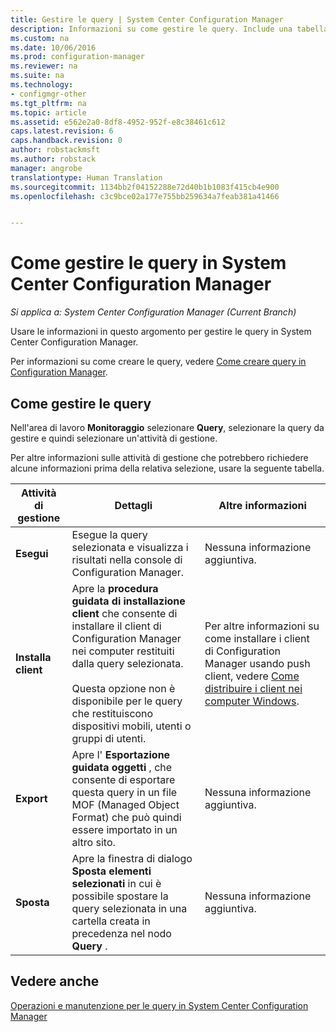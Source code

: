 ```yaml
---
title: Gestire le query | System Center Configuration Manager
description: Informazioni su come gestire le query. Include una tabella di riferimento dettagliata.
ms.custom: na
ms.date: 10/06/2016
ms.prod: configuration-manager
ms.reviewer: na
ms.suite: na
ms.technology:
- configmgr-other
ms.tgt_pltfrm: na
ms.topic: article
ms.assetid: e562e2a0-8df8-4952-952f-e8c38461c612
caps.latest.revision: 6
caps.handback.revision: 0
author: robstackmsft
ms.author: robstack
manager: angrobe
translationtype: Human Translation
ms.sourcegitcommit: 1134bb2f04152288e72d40b1b1083f415cb4e900
ms.openlocfilehash: c3c9bce02a177e755bb259634a7feab381a41466


---
```

# <a name="how-to-manage-queries-in-system-center-configuration-manager"></a>Come gestire le query in System Center Configuration Manager

*Si applica a: System Center Configuration Manager (Current Branch)*

Usare le informazioni in questo argomento per gestire le query in System Center Configuration Manager.  

 Per informazioni su come creare le query, vedere [Come creare query in Configuration Manager](../../../core/servers/manage/create-queries.md).  

## <a name="how-to-manage-queries"></a>Come gestire le query  
 Nell'area di lavoro **Monitoraggio** selezionare **Query**, selezionare la query da gestire e quindi selezionare un'attività di gestione.  

 Per altre informazioni sulle attività di gestione che potrebbero richiedere alcune informazioni prima della relativa selezione, usare la seguente tabella.  

|Attività di gestione|Dettagli|Altre informazioni|  
|---------------------|-------------|----------------------|  
|**Esegui**|Esegue la query selezionata e visualizza i risultati nella console di Configuration Manager.|Nessuna informazione aggiuntiva.|  
|**Installa client**|Apre la **procedura guidata di installazione client** che consente di installare il client di Configuration Manager nei computer restituiti dalla query selezionata.<br /><br /> Questa opzione non è disponibile per le query che restituiscono dispositivi mobili, utenti o gruppi di utenti.|Per altre informazioni su come installare i client di Configuration Manager usando push client, vedere [Come distribuire i client nei computer Windows](/sccm/core/clients/deploy/deploy-clients-to-windows-computers).|  
|**Export**|Apre l' **Esportazione guidata oggetti** , che consente di esportare questa query in un file MOF (Managed Object Format) che può quindi essere importato in un altro sito.|Nessuna informazione aggiuntiva.|  
|**Sposta**|Apre la finestra di dialogo **Sposta elementi selezionati** in cui è possibile spostare la query selezionata in una cartella creata in precedenza nel nodo **Query** .|Nessuna informazione aggiuntiva.|  

## <a name="see-also"></a>Vedere anche  
 [Operazioni e manutenzione per le query in System Center Configuration Manager](../../../core/servers/manage/operations-and-maintenance-for-queries.md)



<!--HONumber=Nov16_HO1-->


